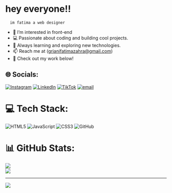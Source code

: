 #                                     hey everyone!! 
      im fatima a web designer

- 👀 I’m interested in front-end
- 💻 Passionate about coding and building cool projects.
- 🚀 Always learning and exploring new technologies.
- 📫 Reach me at (grianifatimazahra@gmail.com)
- 🔧 Check out my work below!




## 🌐 Socials:
[![Instagram](https://img.shields.io/badge/Instagram-%23E4405F.svg?logo=Instagram&logoColor=white)](https://instagram.com/hadyfati) [![LinkedIn](https://img.shields.io/badge/LinkedIn-%230077B5.svg?logo=linkedin&logoColor=white)](https://linkedin.com/in/DevFati) [![TikTok](https://img.shields.io/badge/TikTok-%23000000.svg?logo=TikTok&logoColor=white)](https://tiktok.com/@DevFati-Fr) [![email](https://img.shields.io/badge/Email-D14836?logo=gmail&logoColor=white)](mailto:grianifatimazahra@gmail.com) 

# 💻 Tech Stack:
![HTML5](https://img.shields.io/badge/html5-%23E34F26.svg?style=for-the-badge&logo=html5&logoColor=white) ![JavaScript](https://img.shields.io/badge/javascript-%23323330.svg?style=for-the-badge&logo=javascript&logoColor=%23F7DF1E) ![CSS3](https://img.shields.io/badge/css3-%231572B6.svg?style=for-the-badge&logo=css3&logoColor=white) ![GitHub](https://img.shields.io/badge/github-%23121011.svg?style=for-the-badge&logo=github&logoColor=white)
# 📊 GitHub Stats:
![](https://nirzak-streak-stats.vercel.app/?user=programming&theme=dark&hide_border=false)<br/>
![](https://github-readme-stats.vercel.app/api/top-langs/?username=programming&theme=dark&hide_border=false&include_all_commits=true&count_private=true&layout=compact)

---
[![](https://visitcount.itsvg.in/api?id=programming&icon=0&color=0)](https://visitcount.itsvg.in)

<!-- Proudly created with GPRM ( https://gprm.itsvg.in ) -->

<!---
DevFati-Fr/DevFati-Fr is a ✨ special ✨ repository because its `README.md` (this file) appears on your GitHub profile.
You can click the Preview link to take a look at your changes.
--->
